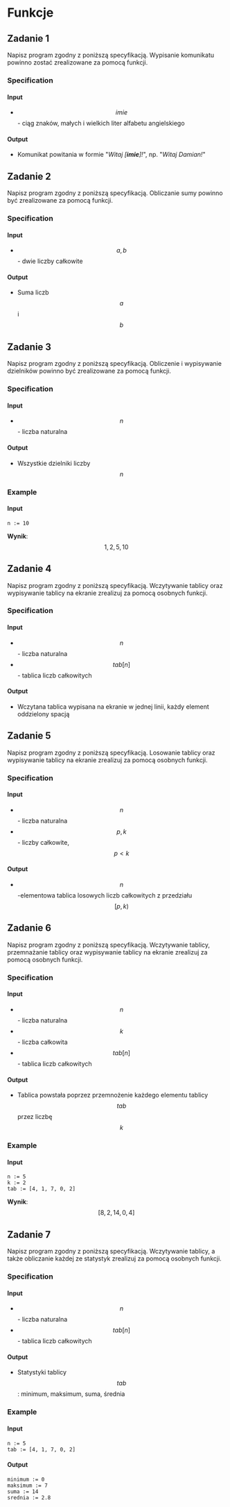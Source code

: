 # Funkcje

## Zadanie 1

Napisz program zgodny z poniższą specyfikacją. Wypisanie komunikatu powinno zostać zrealizowane za pomocą funkcji.

### Specification

#### Input

* $$imie$$ - ciąg znaków, małych i wielkich liter alfabetu angielskiego

#### Output

* Komunikat powitania w formie "_Witaj \[**imie**]!_", np. "_Witaj Damian!_"

## Zadanie 2

Napisz program zgodny z poniższą specyfikacją. Obliczanie sumy powinno być zrealizowane za pomocą funkcji.

### Specification

#### Input

* $$a, b$$ - dwie liczby całkowite

#### Output

* Suma liczb $$a$$ i $$b$$ 

## Zadanie 3

Napisz program zgodny z poniższą specyfikacją. Obliczenie i wypisywanie dzielników powinno być zrealizowane za pomocą funkcji.

### Specification

#### Input

* $$n$$ - liczba naturalna

#### Output

* Wszystkie dzielniki liczby $$n$$ 

### Example

#### Input

```
n := 10
```

**Wynik**: $$1, 2, 5, 10$$ 

## Zadanie 4

Napisz program zgodny z poniższą specyfikacją. Wczytywanie tablicy oraz wypisywanie tablicy na ekranie zrealizuj za pomocą osobnych funkcji.

### Specification

#### Input

* $$n$$ - liczba naturalna
* $$tab[n]$$ - tablica liczb całkowitych

#### Output

* Wczytana tablica wypisana na ekranie w jednej linii, każdy element oddzielony spacją

## Zadanie 5

Napisz program zgodny z poniższą specyfikacją. Losowanie tablicy oraz wypisywanie tablicy na ekranie zrealizuj za pomocą osobnych funkcji.

### Specification

#### Input

* $$n$$ - liczba naturalna
* $$p, k$$ - liczby całkowite, $$p < k$$

#### Output

* $$n$$-elementowa tablica losowych liczb całkowitych z przedziału $$[p,k)$$

## Zadanie 6

Napisz program zgodny z poniższą specyfikacją. Wczytywanie tablicy, przemnażanie tablicy oraz wypisywanie tablicy na ekranie zrealizuj za pomocą osobnych funkcji.

### Specification

#### Input

* $$n$$ - liczba naturalna
* $$k$$ - liczba całkowita
* $$tab[n]$$ - tablica liczb całkowitych

#### Output

* Tablica powstała poprzez przemnożenie każdego elementu tablicy $$tab$$ przez liczbę $$k$$ 

### Example

#### Input

```
n := 5
k := 2
tab := [4, 1, 7, 0, 2]
```

**Wynik**: $$[8, 2, 14, 0, 4]$$ 

## Zadanie 7

Napisz program zgodny z poniższą specyfikacją. Wczytywanie tablicy, a także obliczanie każdej ze statystyk zrealizuj za pomocą osobnych funkcji.

### Specification

#### Input

* $$n$$ - liczba naturalna
* $$tab[n]$$ - tablica liczb całkowitych

#### Output

* Statystyki tablicy $$tab$$: minimum, maksimum, suma, średnia

### Example

#### Input

```
n := 5
tab := [4, 1, 7, 0, 2]
```

#### Output

```
minimum := 0
maksimum := 7
suma := 14
srednia := 2.8
```